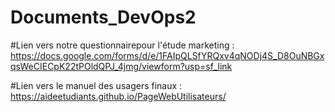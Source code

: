 # Documents_DevOps2

#Lien vers notre questionnairepour l'étude marketing : https://docs.google.com/forms/d/e/1FAIpQLSfYRQxv4qNODj4S_D8OuNBGxqsWeCIECpK22tPOldQPJ_4jmg/viewform?usp=sf_link


#Lien vers le manuel des usagers finaux : https://aideetudiants.github.io/PageWebUtilisateurs/
